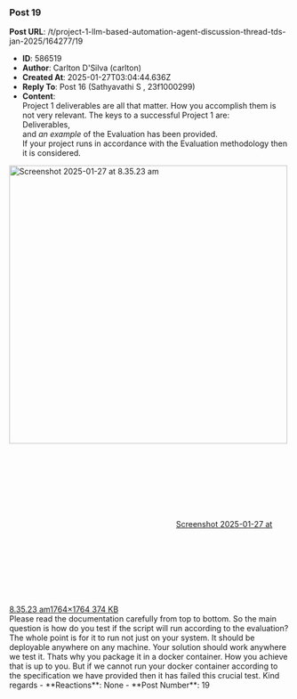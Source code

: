### Post 19
**Post URL**: /t/project-1-llm-based-automation-agent-discussion-thread-tds-jan-2025/164277/19
- **ID**: 586519
- **Author**: Carlton D'Silva (carlton)
- **Created At**: 2025-01-27T03:04:44.636Z
- **Reply To**: Post 16 (Sathyavathi S , 23f1000299)
- **Content**:  
  Project 1 deliverables are all that matter. How you accomplish them is not very relevant. The keys to a successful Project 1 are:<br>
Deliverables,<br>
and <em>an example</em> of the Evaluation has been provided.<br>
If your project runs in accordance with the Evaluation methodology then it is considered.<br>
<div class="lightbox-wrapper"><a class="lightbox" href="https://europe1.discourse-cdn.com/flex013/uploads/iitm/original/3X/4/8/488e23f9ea65d35c5ba806fab09f4b5934ed2ed4.png" data-download-href="/uploads/short-url/alQUzS7pakBH4aCVJZXLB7NS2LG.png?dl=1" title="Screenshot 2025-01-27 at 8.35.23 am" rel="noopener nofollow ugc"><img src="https://europe1.discourse-cdn.com/flex013/uploads/iitm/optimized/3X/4/8/488e23f9ea65d35c5ba806fab09f4b5934ed2ed4_2_500x500.png" alt="Screenshot 2025-01-27 at 8.35.23 am" data-base62-sha1="alQUzS7pakBH4aCVJZXLB7NS2LG" width="500" height="500" srcset="https://europe1.discourse-cdn.com/flex013/uploads/iitm/optimized/3X/4/8/488e23f9ea65d35c5ba806fab09f4b5934ed2ed4_2_500x500.png, https://europe1.discourse-cdn.com/flex013/uploads/iitm/optimized/3X/4/8/488e23f9ea65d35c5ba806fab09f4b5934ed2ed4_2_750x750.png 1.5x, https://europe1.discourse-cdn.com/flex013/uploads/iitm/optimized/3X/4/8/488e23f9ea65d35c5ba806fab09f4b5934ed2ed4_2_1000x1000.png 2x" data-dominant-color="F3F2F2"><div class="meta"><svg class="fa d-icon d-icon-far-image svg-icon" aria-hidden="true"><use href="#far-image"></use></svg><span class="filename">Screenshot 2025-01-27 at 8.35.23 am</span><span class="informations">1764×1764 374 KB</span><svg class="fa d-icon d-icon-discourse-expand svg-icon" aria-hidden="true"><use href="#discourse-expand"></use></svg></div></a></div>
Please read the documentation carefully from top to bottom.
So the main question is how do you test if the script will run according to the evaluation? The whole point is for it to run not just on your system. It should be deployable anywhere on any machine. Your solution should work anywhere we test it. Thats why you package it in a docker container. How you achieve that is up to you. But if we cannot run your docker container according to the specification we have provided then it has failed this crucial test.
Kind regards
- **Reactions**: None
- **Post Number**: 19

